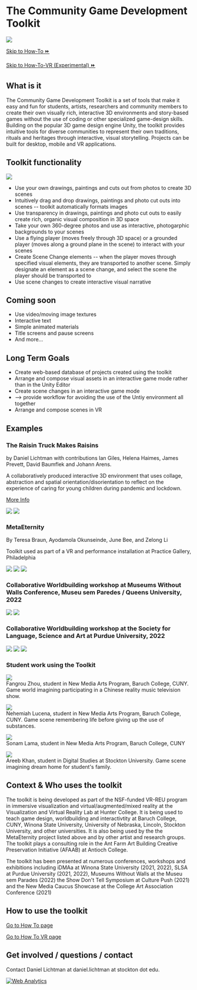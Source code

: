 # The Community Game Development Toolkit

![](images/toolkit.jpg)

[Skip to How-To ⏩](howto.md)

[Skip to How-To-VR (Experimental) ⏩](howtoVR.md)

## What is it
The Community Game Development Toolkit is a set of tools that make it easy and fun for students, artists, researchers and community members to create their own visually rich, interactive 3D environments and story-based games without the use of coding or other specialized game-design skills. Building on the popular 3D game design engine Unity, the toolkit provides intuitive tools for diverse communities to represent their own traditions, rituals and heritages through interactive, visual storytelling. Projects can be built for desktop, mobile and VR applications.

## Toolkit functionality

![](images/toolkit-diagram-1.jpg)

* Use your own drawings, paintings and cuts out from photos to create 3D scenes
* Intuitively drag and drop drawings, paintings and photo cut outs into scenes -- toolkit automatically formats images
* Use transparency in drawings, paintings and photo cut outs to easily create rich, organic visual composition in 3D space
* Take your own 360-degree photos and use as interactive, photogarphic backgrounds to your scenes
* Use a flying player (moves freely through 3D space) or a grounded player (moves along a ground plane in the scene) to interact with your scenes
* Create Scene Change elements -- when the player moves through specified visual elements, they are transported to another scene. Simply designate an element as a scene change, and select the scene the player should be transported to
* Use scene changes to create interactive visual narrative

## Coming soon

* Use video/moving image textures
* Interactive text
* Simple animated materials
* Title screens and pause screens
* And more...

## Long Term Goals

* Create web-based database of projects created using the toolkit
* Arrange and compose visual assets in an interactive game mode rather than in the Unity Editor
* Create scene changes in an interactive game mode
* --> provide workflow for avoiding the use of the Untiy environment all together
* Arrange and compose scenes in VR

## Examples
### The Raisin Truck Makes Raisins

by Daniel Lichtman with contributions Ian Giles, Helena Haimes, James Prevett, David Baumflek and Johann Arens.


A collaboratively produced interactive 3D environment that uses collage, abstraction and spatial orientation/disorientation to reflect on the experience of caring for young children during pandemic and lockdown.

[More Info](https://www.daniellichtman.com/raisintruck/)

![](images/rt-mountain.jpg)
![](images/rt-mouse.jpg)

### MetaEternity

By Teresa Braun, Ayodamola Okunseinde, June Bee, and Zelong Li

Toolkit used as part of a VR and performance installation at Practice Gallery, Philadelphia

![](images/meta-1.jpg)
![](images/meta-2.jpg)
![](images/meta-3.JPG)

### Collaborative Worldbuilding workshop at Museums Without Walls Conference, Museu sem Paredes / Queens University, 2022

![](images/mwow-1.png)
![](images/mwow-2.png)

### Collaborative Worldbuilding workshop at the Society for Language, Science and Art at Purdue University, 2022

![](images/slsa-liz.jpg)
![](images/slsa-chris.jpg)
![](images/slsa-pratistha.jpg)

### Student work using the Toolkit

![](images/student3.jpeg)   
Fangrou Zhou, student in New Media Arts Program, Baruch College, CUNY. Game world imagining participating in a Chinese reality music television show.

![](images/student0.jpeg)   
Nehemiah Lucena, student in New Media Arts Program, Baruch College, CUNY. Game scene remembering life before giving up the use of substances.

![](images/student4.jpeg)  
Sonam Lama, student in New Media Arts Program, Baruch College, CUNY

![](images/stockton-student-areeb.jpg)  
Areeb Khan, student in Digital Studies at Stockton University. Game scene imagining dream home for student's family.





## Context & Who uses the toolkit

The toolkit is being developed as part of the NSF-funded VR-REU program in immersive visualization and virtual/augmented/mixed reality at the Visualization and Virtual Reality Lab at Hunter College. It is being used to teach game design, worldbuilding and interactivtity at Baruch College, CUNY, Winona State University, University of Nebraska, Lincoln, Stockton University, and other universities. It is also being used by the the MetaEternity project listed above and by other artist and research groups. The toolkit plays a consulting role in the Ant Farm Art Building Creative Preservation Initiative (AFAAB) at Antioch College.

The toolkit has been presented at numerous conferences, workshops and exhibitions including iDMAa at Winona State University (2021, 2022), SLSA at Purdue University (2021, 2022), Museums Without Walls at the Museu sem Parades (2022) the Show Don't Tell Symposium at Culture Push (2021) and the New Media Caucus Showcase at the College Art Association Conference (2021)


<a name="howto"></a>

## How to use the toolkit
[Go to How To page](howto.md)

[Go to How To VR page](howtoVR.md)

## Get involved / questions / contact
Contact Daniel Lichtman at daniel.lichtman at stockton dot edu.

<!---- begin statcounter ---->
<script type="text/javascript">
var sc_project = 12399103;
var sc_invisible = 1;
var sc_security = "dbebcd0c";
</script>
<script type="text/javascript" src="https://www.statcounter.com/counter/counter.js" async></script>
<noscript>
<div class="statcounter">
    <a title="Web Analytics" href="https://statcounter.com/" target="_blank"><img class="statcounter" src="https://c.statcounter.com/12399103/0/dbebcd0c/1/" alt="Web Analytics" /></a>
</div>
</noscript>
<!-- end statcounter -->
 

